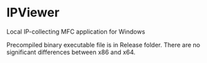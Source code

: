 # IPViewer
Local IP-collecting MFC application for Windows

Precompiled binary executable file is in Release folder.
There are no significant differences between x86 and x64.
